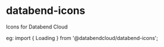 # databend-icons
Icons for Databend Cloud


eg: 
import { Loading } from '@databendcloud/databend-icons';

